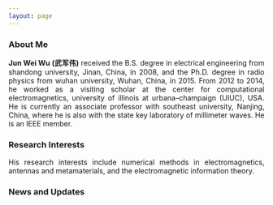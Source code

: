 ```yaml
---
layout: page
---
```

<style>body {text-align: justify}</style>

### About Me

**Jun Wei Wu (武军伟)** received the B.S. degree in electrical engineering from shandong university, Jinan, China, in 2008, and the Ph.D. degree in radio physics from wuhan university,
Wuhan, China, in 2015. From 2012 to 2014, he worked as a visiting scholar at the center for computational electromagnetics,
university of illinois at urbana–champaign (UIUC), USA. He is currently an associate professor with southeast university, Nanjing, China,
where he is also with the state key laboratory of millimeter waves. He is an IEEE member. 


### Research Interests

His research interests include numerical methods in electromagnetics, antennas and metamaterials, and the electromagnetic information theory.

### News and Updates


